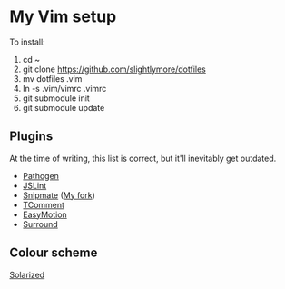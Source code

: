 # My Vim setup

To install:
1) cd ~
2) git clone https://github.com/slightlymore/dotfiles
3) mv dotfiles .vim
4) ln -s .vim/vimrc .vimrc
5) git submodule init
6) git submodule update


## Plugins

At the time of writing, this list is correct, but it'll inevitably get outdated.

* [Pathogen](https://github.com/tpope/vim-pathogen)
* [JSLint](https://github.com/hallettj/jslint.vim)
* [Snipmate](https://github.com/msanders/snipmate.vim) ([My fork](https://github.com/slightlymore/snipmate.vim))
* [TComment](https://github.com/tomtom/tcomment_vim)
* [EasyMotion](https://github.com/Lokaltog/vim-easymotion)
* [Surround](https://github.com/tpope/vim-surround)

## Colour scheme
[Solarized](https://github.com/altercation/vim-colors-solarized)
